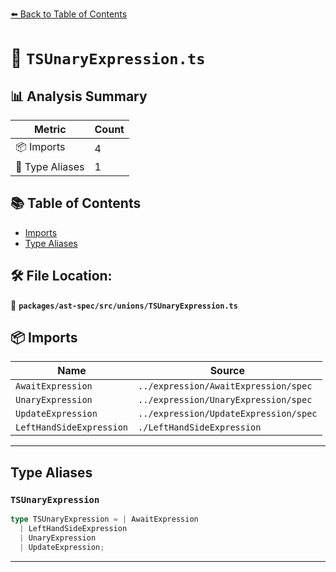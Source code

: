 [⬅️ Back to Table of Contents](../../../../index.md)

# 📄 `TSUnaryExpression.ts`

## 📊 Analysis Summary

| Metric | Count |
|--------|-------|
| 📦 Imports | 4 |
| 📑 Type Aliases | 1 |

## 📚 Table of Contents

- [Imports](#imports)
- [Type Aliases](#type-aliases)

## 🛠️ File Location:
📂 **`packages/ast-spec/src/unions/TSUnaryExpression.ts`**

## 📦 Imports

| Name | Source |
|------|--------|
| `AwaitExpression` | `../expression/AwaitExpression/spec` |
| `UnaryExpression` | `../expression/UnaryExpression/spec` |
| `UpdateExpression` | `../expression/UpdateExpression/spec` |
| `LeftHandSideExpression` | `./LeftHandSideExpression` |


---

## Type Aliases

### `TSUnaryExpression`

```ts
type TSUnaryExpression = | AwaitExpression
  | LeftHandSideExpression
  | UnaryExpression
  | UpdateExpression;
```


---